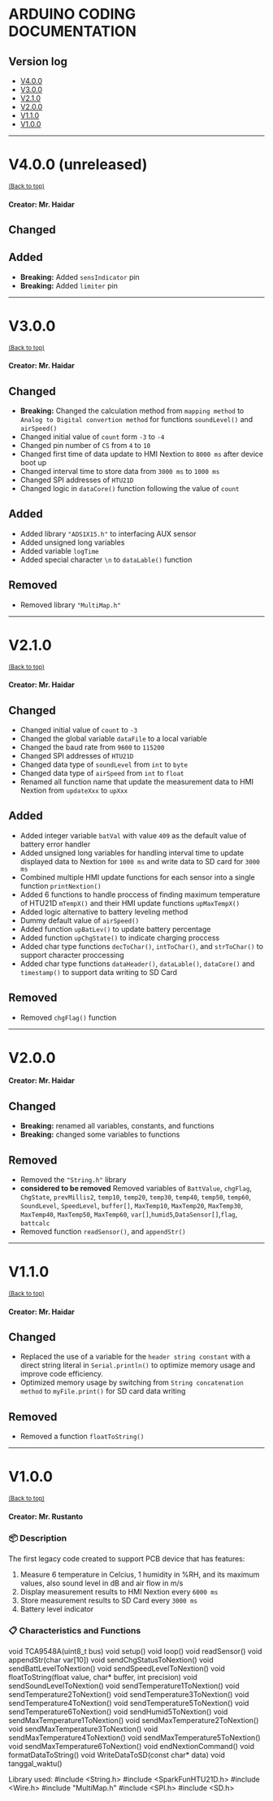 # ARDUINO CODING DOCUMENTATION
## Version log
- [V4.0.0](#v400-unreleased)
- [V3.0.0](#v300)
- [V2.1.0](#v210)
- [V2.0.0](#v200)
- [V1.1.0](#v110)
- [V1.0.0](#v100) 

- - - -

# V4.0.0 (unreleased)
<sup>[(Back to top)](#version-log)</sup>
#### Creator: Mr. Haidar
## Changed
## Added
- **Breaking:** Added `sensIndicator` pin
- **Breaking:** Added `limiter` pin

- - - -

# V3.0.0
<sup>[(Back to top)](#version-log)</sup>
#### Creator: Mr. Haidar
## Changed
- **Breaking:** Changed the calculation method from `mapping method` to `Analog to Digital convertion method` for functions `soundLevel()` and `airSpeed()` 
- Changed initial value of `count` form `-3` to `-4`
- Changed pin number of `CS` from `4` to `10`
- Changed first time of data update to HMI Nextion to `8000 ms` after device boot up
- Changed interval time to store data from `3000 ms` to `1000 ms`
- Changed SPI addresses of `HTU21D`
- Changed logic in `dataCore()` function following the value of `count`

## Added
- Added library `"ADS1X15.h"` to interfacing AUX sensor
- Added unsigned long variables 
- Added variable `logTime`
- Added special character `\n` to `dataLable()` function

## Removed
- Removed library `"MultiMap.h"`

- - - -

# V2.1.0
<sup>[(Back to top)](#version-log)</sup>
#### Creator: Mr. Haidar
## Changed
- Changed initial value of `count` to `-3`
- Changed the global variable `dataFile` to a local variable
- Changed the baud rate from `9600` to `115200`
- Changed SPI addresses of `HTU21D`
- Changed data type of `soundLevel` from `int` to `byte`
- Changed data type of `airSpeed` from `int` to `float`
- Renamed all function name that update the measurement data to HMI Nextion from `updateXxx` to `upXxx`

## Added
- Added integer variable `batVal` with value `409` as the default value of battery error handler
- Added unsigned long variables for handling interval time to update displayed data to Nextion for `1000 ms` and write data to SD card for `3000 ms`
- Combined multiple HMI update functions for each sensor into a single function `printNextion()`
- Added 6 functions to handle proccess of finding maximum temperature of HTU21D `mTempX()` and their HMI update functions `upMaxTempX()`
- Added logic alternative to battery leveling method
- Dummy default value of `airSpeed()`
- Added function `upBatLev()` to update battery percentage
- Added function `upChgState()` to indicate charging proccess
- Added char type functions `decToChar()`, `intToChar()`, and `strToChar()` to support character proccessing
- Added char type functions `dataHeader()`, `dataLable()`, `dataCore()` and `timestamp()` to support data writing to SD Card

## Removed
- Removed `chgFlag()` function

- - - -

<a name="V2.0.0"></a>

# V2.0.0
#### Creator: Mr. Haidar
## Changed
- **Breaking:** renamed all variables, constants, and functions
- **Breaking:** changed some variables to functions
## Removed
- Removed the `"String.h"` library
- **considered to be removed** Removed variables of `BattValue`, `chgFlag`, `ChgState`, `prevMillis2`, `temp10`, `temp20`, `temp30`, `temp40`, `temp50`, 
`temp60`, `SoundLevel`, `SpeedLevel`, `buffer[]`, `MaxTemp10`,
`MaxTemp20`, `MaxTemp30`, `MaxTemp40`, `MaxTemp50`, `MaxTemp60`,
`var[]`,`humid5`,`DataSensor[]`,`flag`, `battcalc` 
- Removed function `readSensor()`, and `appendStr()`

- - - -

# V1.1.0
<sup>[(Back to top)](#version-log)</sup>
#### Creator: Mr. Haidar
## Changed
- Replaced the use of a variable for the `header string constant` with a direct string literal in `Serial.println()` to optimize memory usage and improve code efficiency.
- Optimized memory usage by switching from `String concatenation method` to `myFile.print()` for SD card data writing

## Removed
- Removed a function `floatToString()`

- - - -

# V1.0.0
<sup>[(Back to top)](#version-log)</sup>
#### Creator: Mr. Rustanto
### :package: Description

The first legacy code created to support PCB device that has features:
1. Measure 6 temperature in Celcius, 1 humidity in %RH, and its maximum values, also sound level in dB and air flow in m/s
2. Display measurement results to HMI Nextion every `6000 ms`
3. Store measurement results to SD Card every `3000 ms`
4. Battery level indicator

### :clipboard: Characteristics and Functions
void TCA9548A(uint8_t bus)
void setup()
void loop()
void readSensor() 
void appendStr(char var[10])
void sendChgStatusToNextion()
void sendBattLevelToNextion()
void sendSpeedLevelToNextion() 
void floatToString(float value, char* buffer, int precision) 
void sendSoundLevelToNextion()
void sendTemperature1ToNextion() 
void sendTemperature2ToNextion() 
void sendTemperature3ToNextion() 
void sendTemperature4ToNextion() 
void sendTemperature5ToNextion() 
void sendTemperature6ToNextion() 
void sendHumid5ToNextion() 
void sendMaxTemperature1ToNextion() 
void sendMaxTemperature2ToNextion() 
void sendMaxTemperature3ToNextion()
void sendMaxTemperature4ToNextion() 
void sendMaxTemperature5ToNextion() 
void sendMaxTemperature6ToNextion() 
void endNextionCommand() 
void formatDataToString() 
void WriteDataToSD(const char* data) 
void tanggal_waktu() 

Library used:
#include <String.h>
#include <SparkFunHTU21D.h>
#include <Wire.h>
#include "MultiMap.h"
#include <SPI.h>
#include <SD.h>
